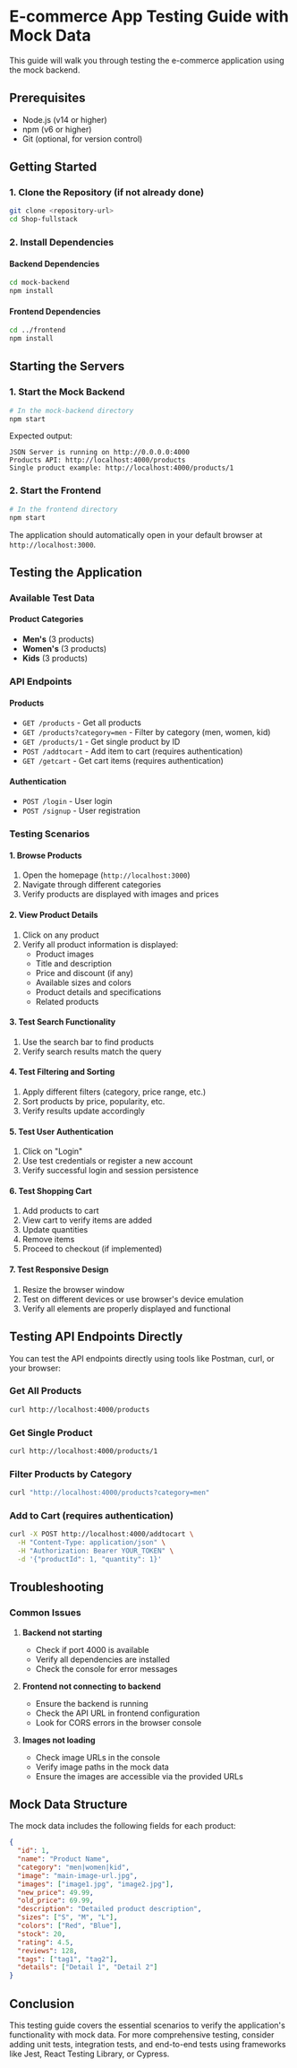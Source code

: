 # E-commerce App Testing Guide with Mock Data

This guide will walk you through testing the e-commerce application using the mock backend.

## Prerequisites

- Node.js (v14 or higher)
- npm (v6 or higher)
- Git (optional, for version control)

## Getting Started

### 1. Clone the Repository (if not already done)
```bash
git clone <repository-url>
cd Shop-fullstack
```

### 2. Install Dependencies

#### Backend Dependencies
```bash
cd mock-backend
npm install
```

#### Frontend Dependencies
```bash
cd ../frontend
npm install
```

## Starting the Servers

### 1. Start the Mock Backend
```bash
# In the mock-backend directory
npm start
```

Expected output:
```
JSON Server is running on http://0.0.0.0:4000
Products API: http://localhost:4000/products
Single product example: http://localhost:4000/products/1
```

### 2. Start the Frontend
```bash
# In the frontend directory
npm start
```

The application should automatically open in your default browser at `http://localhost:3000`.

## Testing the Application

### Available Test Data

#### Product Categories
- **Men's** (3 products)
- **Women's** (3 products)
- **Kids** (3 products)

### API Endpoints

#### Products
- `GET /products` - Get all products
- `GET /products?category=men` - Filter by category (men, women, kid)
- `GET /products/1` - Get single product by ID
- `POST /addtocart` - Add item to cart (requires authentication)
- `GET /getcart` - Get cart items (requires authentication)

#### Authentication
- `POST /login` - User login
- `POST /signup` - User registration

### Testing Scenarios

#### 1. Browse Products
1. Open the homepage (`http://localhost:3000`)
2. Navigate through different categories
3. Verify products are displayed with images and prices

#### 2. View Product Details
1. Click on any product
2. Verify all product information is displayed:
   - Product images
   - Title and description
   - Price and discount (if any)
   - Available sizes and colors
   - Product details and specifications
   - Related products

#### 3. Test Search Functionality
1. Use the search bar to find products
2. Verify search results match the query

#### 4. Test Filtering and Sorting
1. Apply different filters (category, price range, etc.)
2. Sort products by price, popularity, etc.
3. Verify results update accordingly

#### 5. Test User Authentication
1. Click on "Login"
2. Use test credentials or register a new account
3. Verify successful login and session persistence

#### 6. Test Shopping Cart
1. Add products to cart
2. View cart to verify items are added
3. Update quantities
4. Remove items
5. Proceed to checkout (if implemented)

#### 7. Test Responsive Design
1. Resize the browser window
2. Test on different devices or use browser's device emulation
3. Verify all elements are properly displayed and functional

## Testing API Endpoints Directly

You can test the API endpoints directly using tools like Postman, curl, or your browser:

### Get All Products
```bash
curl http://localhost:4000/products
```

### Get Single Product
```bash
curl http://localhost:4000/products/1
```

### Filter Products by Category
```bash
curl "http://localhost:4000/products?category=men"
```

### Add to Cart (requires authentication)
```bash
curl -X POST http://localhost:4000/addtocart \
  -H "Content-Type: application/json" \
  -H "Authorization: Bearer YOUR_TOKEN" \
  -d '{"productId": 1, "quantity": 1}'
```

## Troubleshooting

### Common Issues

1. **Backend not starting**
   - Check if port 4000 is available
   - Verify all dependencies are installed
   - Check the console for error messages

2. **Frontend not connecting to backend**
   - Ensure the backend is running
   - Check the API URL in frontend configuration
   - Look for CORS errors in the browser console

3. **Images not loading**
   - Check image URLs in the console
   - Verify image paths in the mock data
   - Ensure the images are accessible via the provided URLs

## Mock Data Structure

The mock data includes the following fields for each product:

```json
{
  "id": 1,
  "name": "Product Name",
  "category": "men|women|kid",
  "image": "main-image-url.jpg",
  "images": ["image1.jpg", "image2.jpg"],
  "new_price": 49.99,
  "old_price": 69.99,
  "description": "Detailed product description",
  "sizes": ["S", "M", "L"],
  "colors": ["Red", "Blue"],
  "stock": 20,
  "rating": 4.5,
  "reviews": 128,
  "tags": ["tag1", "tag2"],
  "details": ["Detail 1", "Detail 2"]
}
```

## Conclusion

This testing guide covers the essential scenarios to verify the application's functionality with mock data. For more comprehensive testing, consider adding unit tests, integration tests, and end-to-end tests using frameworks like Jest, React Testing Library, or Cypress.
